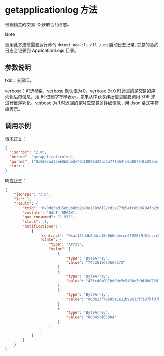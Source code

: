 # getapplicationlog 方法

根据指定的交易 ID 获取合约日志。

> [!Note]
>
> 调用此方法前需要运行命令 `dotnet neo-cli.dll /log` 启动日志记录, 完整的合约日志会记录到 ApplicationLogs 目录。

## 参数说明

txid：交易ID，

verbose：可选参数，verbose 默认值为 0，verbose 为 0 时返回的是交易的序列化后的信息，用 16 进制字符串表示，如果从中获取详细信息需要调用 SDK 来进行反序列化。verbose 为 1 时返回的是对应交易的详细信息，用 Json 格式字符串表示。

## 调用示例

请求正文：

```json
{
  "jsonrpc": "2.0",
  "method": "getapplicationlog",
  "params": ["0x0d03ad35eb8b0bb2e43e18896d22cd2a77fe54fc0b00794fb295bcf96257d0e3",1],
  "id": 1
}
```

响应正文：

```json
{
    "jsonrpc": "2.0",
    "id": 1,
    "result": {
        "txid": "0x0d03ad35eb8b0bb2e43e18896d22cd2a77fe54fc0b00794fb295bcf96257d0e3",
        "vmstate": "HALT, BREAK",
        "gas_consumed": "2.932",
        "stack": [],
        "notifications": [
            {
                "contract": "0xac116d4b8d4ca55e6b6d4ecce2192039b51cccc5",
                "state": {
                    "type": "Array",
                    "value": [
                        {
                            "type": "ByteArray",
                            "value": "7472616e73666572"
                        },
                        {
                            "type": "ByteArray",
                            "value": "45fc40a091bd0de5e5408e3dbf6b023919a6f7d9"
                        },
                        {
                            "type": "ByteArray",
                            "value": "96da23f79685e1611b99633f7a37bf07b542d42b"
                        },
                        {
                            "type": "ByteArray",
                            "value": "00345cd65804"
                        }
                    ]
                }
            }
        ]
    }
}
```
